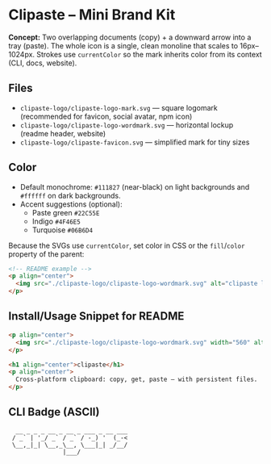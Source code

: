 
# Clipaste – Mini Brand Kit

**Concept:** Two overlapping documents (copy) + a downward arrow into a tray (paste). The whole icon is a single, clean monoline that scales to 16px–1024px. Strokes use `currentColor` so the mark inherits color from its context (CLI, docs, website).

## Files
- `clipaste-logo/clipaste-logo-mark.svg` — square logomark (recommended for favicon, social avatar, npm icon)
- `clipaste-logo/clipaste-logo-wordmark.svg` — horizontal lockup (readme header, website)
- `clipaste-logo/clipaste-favicon.svg` — simplified mark for tiny sizes

## Color
- Default monochrome: `#111827` (near-black) on light backgrounds and `#ffffff` on dark backgrounds.
- Accent suggestions (optional): 
  - Paste green `#22C55E` 
  - Indigo `#4F46E5` 
  - Turquoise `#06B6D4`

Because the SVGs use `currentColor`, set color in CSS or the `fill`/`color` property of the parent:

```html
<!-- README example -->
<p align="center">
  <img src="./clipaste-logo/clipaste-logo-wordmark.svg" alt="clipaste logo" width="480" style="color:#22C55E">
</p>
```

## Install/Usage Snippet for README
```md
<p align="center">
  <img src="./clipaste-logo/clipaste-logo-wordmark.svg" width="560" alt="clipaste" />
</p>

<h1 align="center">clipaste</h1>
<p align="center">
  Cross-platform clipboard: copy, get, paste — with persistent files.
</p>
```

## CLI Badge (ASCII)
```
  __ _ _ _ __ _ __ _ ___ _ __ ___ 
 / _` | '_/ _` / _` / -_) '  (_-<
 \__,_|_| \__,_\__, \___|_| _/__/ 
               |___/               
```

